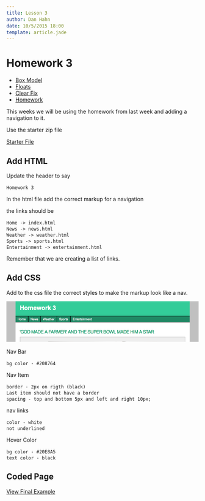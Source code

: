 ```yaml
---
title: Lesson 3
author: Dan Hahn
date: 10/5/2015 18:00
template: article.jade
---
```


# Homework 3

* [Box Model]()
* [Floats](floats.html)
* [Clear Fix](clear-fix.html)
* [Homework](homework.html)

This weeks we will be using the homework from last week and adding a navigation to it.

Use the starter zip file

[Starter File <i class="icon-download-alt icon-white"></i>](homework3.zip)

## Add HTML

Update the header to say

	Homework 3

In the html file add the correct markup for a navigation

the links should be

	Home -> index.html
	News -> news.html
	Weather -> weather.html
	Sports -> sports.html
	Entertainment -> entertainment.html

Remember that we are creating a list of links.

## Add CSS

Add to the css file the correct styles to make the markup look like a nav.

[![](homework3-example.png)](homework3-example.png)

Nav Bar

	bg color - #208764

Nav Item

	border - 2px on rigth (black)
	Last item should not have a border
	spacing - top and bottom 5px and left and right 10px;

nav links

	color - white
	not underlined

Hover Color

	bg color - #20E8A5
	text color - black

## Coded Page

[View Final Example](homework3/homework3.html)